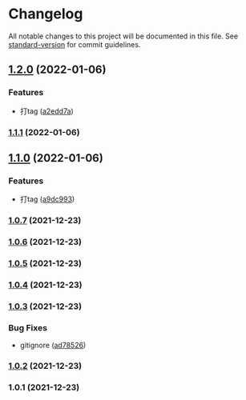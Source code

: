 # Changelog

All notable changes to this project will be documented in this file. See [standard-version](https://github.com/conventional-changelog/standard-version) for commit guidelines.

## [1.2.0](https://github.com/liyunnane/test-git/compare/v1.1.1...v1.2.0) (2022-01-06)


### Features

* 打tag ([a2edd7a](https://github.com/liyunnane/test-git/commit/a2edd7ae614dfc6e18a062185001dab222e77e65))

### [1.1.1](https://github.com/liyunnane/test-git/compare/v1.1.0...v1.1.1) (2022-01-06)

## [1.1.0](https://github.com/liyunnane/test-git/compare/v1.0.7...v1.1.0) (2022-01-06)


### Features

* 打tag ([a9dc993](https://github.com/liyunnane/test-git/commit/a9dc993861ac7da38386edc9dd4a8c9c50e1d279))

### [1.0.7](https://github.com/liyunnane/test-git/compare/v1.0.6...v1.0.7) (2021-12-23)

### [1.0.6](https://github.com/liyunnane/test-git/compare/v1.0.5...v1.0.6) (2021-12-23)

### [1.0.5](https://github.com/liyunnane/test-git/compare/v1.0.4...v1.0.5) (2021-12-23)

### [1.0.4](https://github.com/liyunnane/test-git/compare/v1.0.3...v1.0.4) (2021-12-23)

### [1.0.3](https://github.com/liyunnane/test-git/compare/v1.0.2...v1.0.3) (2021-12-23)


### Bug Fixes

* gitignore ([ad78526](https://github.com/liyunnane/test-git/commit/ad78526acabb133d8e97a79c925c552408760f90))

### [1.0.2](https://github.com/liyunnane/test-git/compare/v1.0.1...v1.0.2) (2021-12-23)

### 1.0.1 (2021-12-23)
